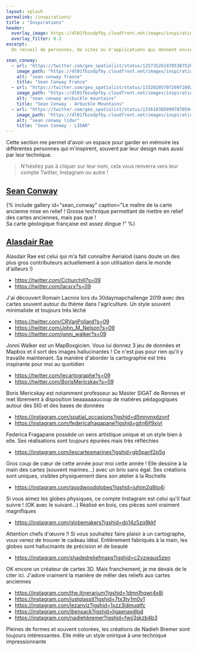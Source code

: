 ```yaml
---
layout: splash
permalink: /inspirations/
title : "Inspirations"   
header:
  overlay_image: https://dl01fbzxdpfby.cloudfront.net/images/inspiration.webp
  overlay_filter: 0.3
excerpt:
  Un recueil de personnes, de sites ou d'applications qui donnent envie de visualiser des données

sean_conway:
  - url: "https://twitter.com/geo_spatialist/status/1257352618705387526"
    image_path: "https://dl01fbzxdpfby.cloudfront.net/images/inspirations/sean_conway_france_sd.webp"
    alt: "sean conway france"
    title: "Sean Conway France"
  - url: "https://twitter.com/geo_spatialist/status/1332020570720972802/photo/1"
    image_path: "https://dl01fbzxdpfby.cloudfront.net/images/inspirations/sean_conway_arcbuckle_mountains.webp"
    alt: "sean conway arcbuckle mountains"
    title: "Sean Conway - Arbuckle Mountains"
  - url: "https://twitter.com/geo_spatialist/status/1336183850997870594/photo/1"
    image_path: "https://dl01fbzxdpfby.cloudfront.net/images/inspirations/sean_conway_lidar.webp"
    alt: "sean conway lidar"
    title: "Sean Conway - LIDAR"
---
```


Cette section me permet d'avoir un espace pour garder en mémoire les différentes personnes qui m'inspirent, souvent par leur design mais aussi par leur technique.

>N'hésitez pas à cliquer sur leur nom, cela vous renverra vers leur compte Twitter, Instagram ou autre !

## [Sean Conway](https://twitter.com/geo_spatialist)

{% include gallery id="sean_conway" caption="Le maître de la carte ancienne mise en relief ! Grosse technique permettant de mettre en relief des cartes anciennes, mais pas que !  
Sa carte géologique française est assez dingue !" %}

## [Alasdair Rae](https://twitter.com/undertheraedar)

Alasdair Rae est celui qui m'a fait connaître Aerialod (sans doute un des plus gros contributeurs actuellement à son utilisation dans le monde d'ailleurs !)

- https://twitter.com/Cchurchili?s=09
- https://twitter.com/lacxrx?s=09

J'ai découvert Romain Lacroix lors du 30daymapchallenge 2019 avec des cartes souvent autour du thème dans l'agriculture. Un style souvent minimaliste et toujours très léché

- https://twitter.com/CRVanPollard?s=09
- https://twitter.com/John_M_Nelson?s=09
- https://twitter.com/jonni_walker?s=09

Jonni Walker est un MapBoxgicien. Vous lui donnez 3 jeu de données et Mapbox et il sort des images hallucinantes ! Ce n'est pas pour rien qu'il y travaille maintenant. Sa manière d'aborder la cartographie est très inspirante pour moi au quotidien

- https://twitter.com/lecartographe?s=09
- https://twitter.com/BorisMericskay?s=09

Boris Mericskay est notamment professeur au Master SIGAT de Rennes et met librement à disposition beaaaaaaucoup de matières pédagogiques autour des SIG et des bases de données

- https://instagram.com/spatial_occasions?igshid=d5mnvnxdzvnf
- https://instagram.com/federicafragapane?igshid=gjtn6jf9xivl

Federica Fragapane possède un sens artistique unique et un style bien à elle. Ses réalisations sont toujours épurées mais très réfléchies

- https://instagram.com/lescartesmarines?igshid=gb5parif2p5g

Gros coup de cœur de cette année pour moi cette année ! Elle dessine à la main des cartes (souvent marines...) avec un brio sans égal. Ses créations sont uniques, visibles physiquement dans son atelier à la Rochelle

- https://instagram.com/goodwoodglobes?igshid=juhim2q8to4i

Si vous aimez les globes physiques, ce compte Instagram est celui qu'il faut suivre ! (OK avec le suivant...) Réalisé en bois, ces pièces sont vraiment magnifiques

- https://instagram.com/globemakers?igshid=do14z5zq9kkf

Attention chefs d'œuvre !! Si vous souhaitez faire plaisir à un cartographe, vous venez de trouver le cadeau idéal. Entièrement fabriqués à la main, les globes sont hallucinants de précision et de beauté

- https://instagram.com/shadedreliefmaps?igshid=c2vzwaus5zen

OK encore un créateur de cartes 3D. Mais franchement, je me devais de le citer ici. J'adore vraiment la manière de mêler des reliefs aux cartes anciennes

- https://instagram.com/the.itinerarium?igshid=1dmn1hqwr4x8i
- https://instagram.com/justglassit?igshid=7tx3tv1m0v1
- https://instagram.com/lezanviz?igshid=1xzz3idmuqtfc
- https://instagram.com/ibensack?igshid=ligaenaxdlpd
- https://instagram.com/nadiehbremer?igshid=fwjj3skzb4b3

Pleines de formes et souvent colorées, les créations de Nadieh Bremer sont toujours intéressantes. Elle mêle un style onirique à une technique impressionnante
